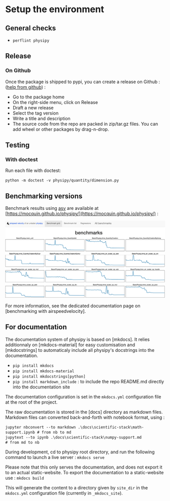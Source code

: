 # Setup the environment

## General checks

 - `perflint physipy`

## Release

### On Github
Once the package is shipped to pypi, you can create a release on Github : ([help from github](https://docs.github.com/en/repositories/releasing-projects-on-github/managing-releases-in-a-repository)) : 
 - Go to the package home
 - On the right-side menu, click on Release
 - Draft a new release
 - Select the tag version
 - Write a title and description
 - The source code from the repo are packed in zip/tar.gz files. You can add wheel or other packages by drag-n-drop.


## Testing

### With doctest
Run each file with doctest: 
```
python -m doctest -v physipy/quantity/dimension.py
```

## Benchmarking versions

Benchmark results using [asv](https://github.com/airspeed-velocity/asv) are available at [https://mocquin.github.io/physipy/](https://mocquin.github.io/physipy/) :

[![./../ressources/asv_screenshot.png](./../ressources/asv_screenshot.png)](https://mocquin.github.io/physipy/)

For more information, see the dedicated documentation page on [benchmarking with airspeedvelocity].

## For documentation

The documentation system of physipy is based on [mkdocs]. It relies additionnaly on [mkdocs-material] for easy customisation and [mkdocstrings] to automaticaly include all physipy's docstrings into the documentation.

 - `pip install mkdocs`
 - `pip install mkdocs-material`
 - `pip install mkdocstrings[python]`
 - `pip install markdown_include` : to include the repo README.md directly into the documentation site

The documentation configuration is set in the `mkdocs.yml` configuration file at the root of the project.

The raw documentation is stored in the [docs] directory as markdown files. Markdown files can converted back-and-forth with notebook format, using : 
```
jupyter nbconvert --to markdown .\docs\scientific-stack\math-support.ipynb # from nb to md
jupytext --to ipynb .\docs\scientific-stack\numpy-support.md               # from md to nb
```

During development, cd to physipy root directory, and run the following command to launch a live server :
`mkdocs serve`

Please note that this only serves the documentation, and does not export it to an actual static-website.
To export the documentation to a static-website use : 
`mkdocs build`

This will generate the content to a directory given by `site_dir` in the `mkdocs.yml` configuration file (currently in `_mkdocs_site`).